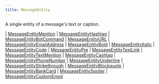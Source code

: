 ```yaml
---
title: MessageEntity
---
```


A single entity of a message's text or caption.

<div class="font-mono whitespace-pre"><span class="opacity-50">| </span><a href="/gh/types/messageentitymention"  >MessageEntityMention</a><span class="opacity-50">
| </span><a href="/gh/types/messageentityhashtag"  >MessageEntityHashtag</a><span class="opacity-50">
| </span><a href="/gh/types/messageentitybotcommand"  >MessageEntityBotCommand</a><span class="opacity-50">
| </span><a href="/gh/types/messageentityurl"  >MessageEntityURL</a><span class="opacity-50">
| </span><a href="/gh/types/messageentityemailaddress"  >MessageEntityEmailAddress</a><span class="opacity-50">
| </span><a href="/gh/types/messageentitybold"  >MessageEntityBold</a><span class="opacity-50">
| </span><a href="/gh/types/messageentityitalic"  >MessageEntityItalic</a><span class="opacity-50">
| </span><a href="/gh/types/messageentitycode"  >MessageEntityCode</a><span class="opacity-50">
| </span><a href="/gh/types/messageentitypre"  >MessageEntityPre</a><span class="opacity-50">
| </span><a href="/gh/types/messageentitytextlink"  >MessageEntityTextLink</a><span class="opacity-50">
| </span><a href="/gh/types/messageentitytextmention"  >MessageEntityTextMention</a><span class="opacity-50">
| </span><a href="/gh/types/messageentitycashtag"  >MessageEntityCashtag</a><span class="opacity-50">
| </span><a href="/gh/types/messageentityphonenumber"  >MessageEntityPhoneNumber</a><span class="opacity-50">
| </span><a href="/gh/types/messageentityunderline"  >MessageEntityUnderline</a><span class="opacity-50">
| </span><a href="/gh/types/messageentitystrikethrough"  >MessageEntityStrikethrough</a><span class="opacity-50">
| </span><a href="/gh/types/messageentityblockquote"  >MessageEntityBlockquote</a><span class="opacity-50">
| </span><a href="/gh/types/messageentitybankcard"  >MessageEntityBankCard</a><span class="opacity-50">
| </span><a href="/gh/types/messageentityspoiler"  >MessageEntitySpoiler</a><span class="opacity-50">
| </span><a href="/gh/types/messageentitycustomemoji"  >MessageEntityCustomEmoji</a></div>

